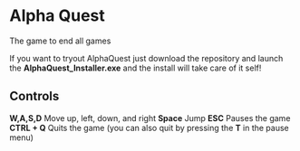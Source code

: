 # Alpha Quest
The game to end all games

If you want to tryout AlphaQuest just download the repository and launch the **AlphaQuest_Installer.exe** and the install will take care of it self!

## Controls
**W,A,S,D** Move up, left, down, and right
**Space** Jump
**ESC** Pauses the game
**CTRL + Q** Quits the game (you can also quit by pressing the **T** in the pause menu)
